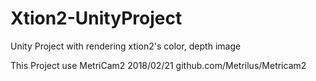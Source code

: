# Xtion2-UnityProject
Unity Project with rendering xtion2's color, depth image

This Project use MetriCam2 2018/02/21
 github.com/Metrilus/Metricam2
